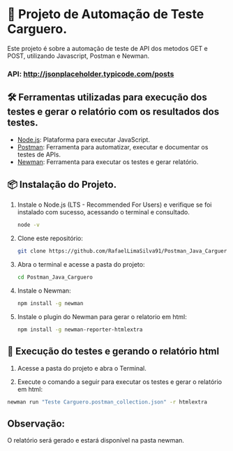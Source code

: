 # 🚀 Projeto de Automação de Teste Carguero.

Este projeto é sobre a automação de teste de API dos metodos GET e POST, utilizando Javascript, Postman e Newman.

### API: http://jsonplaceholder.typicode.com/posts

## 🛠️ Ferramentas utilizadas para execução dos testes e gerar o relatório com os resultados dos testes.

- [Node.js](https://nodejs.org/): Plataforma para executar JavaScript.
- [Postman](https://www.postman.com/downloads/): Ferramenta para automatizar, executar e documentar os testes de APIs.
- [Newman](https://www.npmjs.com/package/newman-reporter-htmlextra): Ferramenta para executar os testes e gerar relatório.

## 📦 Instalação do Projeto.

1. Instale o Node.js (LTS - Recommended For Users) e verifique se foi instalado com sucesso, acessando o terminal e consultado.

      ```bash
   node -v
   ```

2. Clone este repositório:

   ```bash
   git clone https://github.com/RafaelLimaSilva91/Postman_Java_Carguero.git
   ```
   
3. Abra o terminal e acesse a pasta do projeto:
   
   ```bash
   cd Postman_Java_Carguero
   ```

4. Instale o Newman:

   ```bash
   npm install -g newman
   ```

5. Instale o plugin do Newman para gerar o relatorio em html:
   
   ```bash
   npm install -g newman-reporter-htmlextra
   ```

## 🚀 Execução do testes e gerando o relatório html

1. Acesse a pasta do projeto e abra o Terminal.

2. Execute o comando a seguir para executar os testes e gerar o relatório em html:

 ```bash
newman run "Teste Carguero.postman_collection.json" -r htmlextra
```

## Observação: 

O relatório será gerado e estará disponível na pasta newman.

